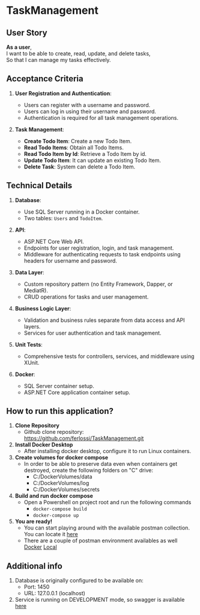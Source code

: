 # TaskManagement

## User Story

**As a user**,  
I want to be able to create, read, update, and delete tasks,  
So that I can manage my tasks effectively.

## Acceptance Criteria

1. **User Registration and Authentication**:
   - Users can register with a username and password.
   - Users can log in using their username and password.
   - Authentication is required for all task management operations.

2. **Task Management**:
   - **Create Todo Item**: Create a new Todo Item.
   - **Read Todo Items**: Obtain all Todo Items.
   - **Read Todo Item by Id**: Retrieve a Todo Item by id.
   - **Update Todo Item**: It can update an existing Todo Item.
   - **Delete Task**: System can delete a Todo Item.

## Technical Details

1. **Database**:
   - Use SQL Server running in a Docker container.
   - Two tables: `Users` and `TodoItem`.

2. **API**:
   - ASP.NET Core Web API.
   - Endpoints for user registration, login, and task management.
   - Middleware for authenticating requests to task endpoints using headers for username and password.

3. **Data Layer**:
   - Custom repository pattern (no Entity Framework, Dapper, or MediatR).
   - CRUD operations for tasks and user management.

4. **Business Logic Layer**:
   - Validation and business rules separate from data access and API layers.
   - Services for user authentication and task management.

5. **Unit Tests**:
   - Comprehensive tests for controllers, services, and middleware using XUnit.

6. **Docker**:
   - SQL Server container setup.
   - ASP.NET Core application container setup.

## How to run this application?

1. **Clone Repository**
    - Github clone repository: https://github.com/ferlossi/TaskManagement.git
2. **Install Docker Desktop**
    - After installing docker desktop, configure it to run Linux containers.
3. **Create volumes for docker compose**
    - In order to be able to preserve data even when containers get destroyed, create the following folders on "C" drive:
      -  C:/DockerVolumes/data
      -  C:/DockerVolumes/log
      -  C:/DockerVolumes/secrets
4. **Build and run docker compose**
    - Open a Powershell on project root and run the following commands
      - `docker-compose build `
      - `docker-compose up `
5. **You are ready!**
    - You can start playing around with the available postman collection. You can locate it [here](https://github.com/ferlossi/TaskManagement/blob/main/TaskManager.postman_collection.json)
    - There are a couple of postman environment availables as well [Docker](https://github.com/ferlossi/TaskManagement/blob/main/Docker.postman_environment.json) [Local](https://github.com/ferlossi/TaskManagement/blob/main/Local.postman_environment.json)

## Additional info ##
1. Database is originally configured to be available on:
    - Port: 1450
    - URL: 127.0.0.1 (localhost)
2. Service is running on DEVELOPMENT mode, so swagger is available [here](http://localhost:1540/swagger/index.html)